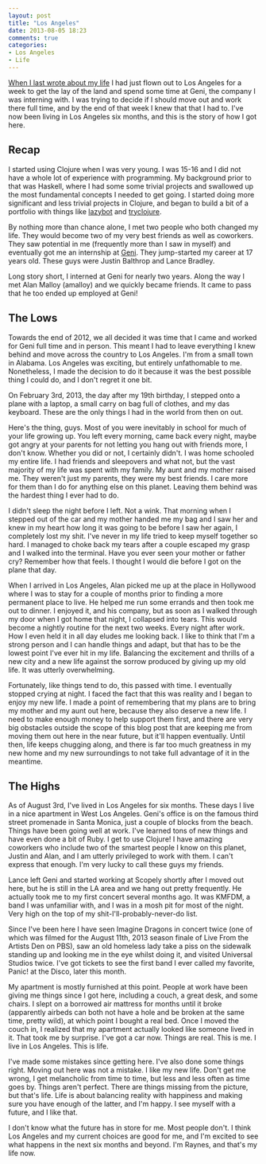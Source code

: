 ```yaml
---
layout: post
title: "Los Angeles"
date: 2013-08-05 18:23
comments: true
categories:
- Los Angeles
- Life
---
```


[When I last wrote about my life](http://blog.raynes.me/blog/2012/04/23/defining-life-based-on-who-youre-stuck-in-a-room-with/)
I had just flown out to Los Angeles for a week to get the lay of the land and
spend some time at Geni, the company I was interning with.  I was trying to
decide if I should move out and work there full time, and by the end of that
week I knew that that I had to. I've now been living in Los Angeles six months,
and this is the story of how I got here.

## Recap

I started using Clojure when I was very young. I was 15-16 and I did not have a
whole lot of experience with programming. My background prior to that was
Haskell, where I had some some trivial projects and swallowed up the most
fundamental concepts I needed to get going. I started doing more significant and
less trivial projects in Clojure, and began to build a bit of a portfolio with
things like [lazybot](https://github.com/flatland/lazybot) and
[tryclojure](https://github.com/Raynes/tryclojure).

By nothing more than chance alone, I met two people who both changed my life.
They would become two of my very best friends as well as coworkers. They saw
potential in me (frequently more than I saw in myself) and eventually got me an
internship at [Geni](https://geni.com). They jump-started my career at 17 years
old. These guys were Justin Balthrop and Lance Bradley.

Long story short, I interned at Geni for nearly two years. Along the way I met
Alan Malloy (amalloy) and we quickly became friends. It came to pass that he too
ended up employed at Geni!

## The Lows

Towards the end of 2012, we all decided it was time that I came and worked for
Geni full time and in person. This meant I had to leave everything I knew behind
and move across the country to Los Angeles. I'm from a small town in Alabama.
Los Angeles was exciting, but entirely unfathomable to me. Nonetheless, I made
the decision to do it because it was the best possible thing I could do, and I
don't regret it one bit.

On February 3rd, 2013, the day after my 19th birthday, I stepped onto a plane
with a laptop, a small carry on bag full of clothes, and my das keyboard. These
are the only things I had in the world from then on out.

Here's the thing, guys. Most of you were inevitably in school for much of your
life growing up. You left every morning, came back every night, maybe got angry
at your parents for not letting you hang out with friends more, I don't know.
Whether you did or not, I certainly didn't. I was home schooled my entire life.
I had friends and sleepovers and what not, but the vast majority of my life was
spent with my family. My aunt and my mother raised me. They weren't just my
parents, they were my best friends. I care more for them than I do for anything
else on this planet. Leaving them behind was the hardest thing I ever had to do.

I didn't sleep the night before I left. Not a wink. That morning when I stepped
out of the car and my mother handed me my bag and I saw her and knew in my heart
how long it was going to be before I saw her again, I completely lost my shit.
I've never in my life tried to keep myself together so hard. I managed to choke
back my tears after a couple escaped my grasp and I walked into the terminal.
Have you ever seen your mother or father cry? Remember how that feels. I thought
I would die before I got on the plane that day.

When I arrived in Los Angeles, Alan picked me up at the place in Hollywood where
I was to stay for a couple of months prior to finding a more permanent place to
live. He helped me run some errands and then took me out to dinner. I enjoyed
it, and his company, but as soon as I walked through my door when I got home
that night, I collapsed into tears. This would become a nightly routine for the
next two weeks. Every night after work. How I even held it in all day eludes me
looking back. I like to think that I'm a strong person and I can handle things
and adapt, but that has to be the lowest point I've ever hit in my life.
Balancing the excitement and thrills of a new city and a new life against the
sorrow produced by giving up my old life. It was utterly overwhelming.

Fortunately, like things tend to do, this passed with time. I eventually stopped
crying at night. I faced the fact that this was reality and I began to enjoy my
new life. I made a point of remembering that my plans are to bring my mother and
my aunt out here, because they also deserve a new life. I need to make enough
money to help support them first, and there are very big obstacles outside the
scope of this blog post that are keeping me from moving them out here in the
near future, but it'll happen eventually. Until then, life keeps chugging along,
and there is far too much greatness in my new home and my new surroundings to
not take full advantage of it in the meantime.

## The Highs

As of August 3rd, I've lived in Los Angeles for six months. These days I live in a
nice apartment in West Los Angeles. Geni's office is on the famous third street
promenade in Santa Monica, just a couple of blocks from the beach. Things have
been going well at work. I've learned tons of new things and have even done a bit
of Ruby. I get to use Clojure! I have amazing coworkers who include two of the
smartest people I know on this planet, Justin and Alan, and I am utterly privileged
to work with them. I can't express that enough. I'm very lucky to call these guys my
friends.

Lance left Geni and started working at Scopely shortly after I moved out here,
but he is still in the LA area and we hang out pretty frequently. He actually
took me to my first concert several months ago. It was KMFDM, a band I was
unfamiliar with, and I was in a mosh pit for most of the night. Very high on the
top of my shit-I'll-probably-never-do list.

Since I've been here I have seen Imagine Dragons in concert twice (one of which
was filmed for the August 11th, 2013 season finale of Live From the Artists Den
on PBS), saw an old homeless lady take a piss on the sidewalk standing up and
looking me in the eye whilst doing it, and visited Universal Studios twice. I've
got tickets to see the first band I ever called my favorite, Panic! at the
Disco, later this month.

My apartment is mostly furnished at this point. People at work have been giving
me things since I got here, including a couch, a great desk, and some chairs. I
slept on a borrowed air mattress for months until it broke (apparently airbeds
can both not have a hole and be broken at the same time, pretty wild), at which
point I bought a real bed. Once I moved the couch in, I realized that my
apartment actually looked like someone lived in it. That took me by surprise.
I've got a car now. Things are real. This is me. I live in Los Angeles. This is
life.

I've made some mistakes since getting here. I've also done some things right.
Moving out here was not a mistake. I like my new life. Don't get me wrong, I get
melancholic from time to time, but less and less often as time goes by.
Things aren't perfect. There are things missing from the picture, but that's life.
Life is about balancing reality with happiness and making sure you have enough of
the latter, and I'm happy. I see myself with a future, and I like that.

I don't know what the future has in store for me. Most people don't. I think Los
Angeles and my current choices are good for me, and I'm excited to see what
happens in the next six months and beyond. I'm Raynes, and that's my life now.

